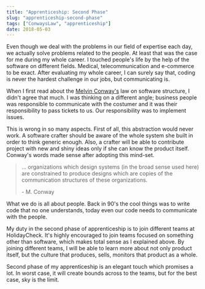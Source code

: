 ```yaml
---
title: "Apprenticeship: Second Phase"
slug: "apprenticeship-second-phase"
tags: ["ConwaysLaw", "apprenticeship"]
date: 2018-05-03
---
```


Even though we deal with the problems in our field of expertise each day, we actually solve problems related to the people. At least that was the case for me during my whole career. I touched people's life by the help of the software on different fields. Medical, telecommunication and e-commerce to be exact. After evaluating my whole career, I can surely say that, coding is never the hardest challenge in our jobs, but communicating is.

When I first read about the [Melvin Conway's](https://en.wikipedia.org/wiki/Melvin_Conway) law on software structure, I didn't agree that much. I was thinking on a different angle; business people was responsible to communicate with the costumer and it was their responsibility to pass tickets to us. Our responsibility was to implement issues.

This is wrong in so many aspects. First of all, this abstraction would never work. A software crafter should be aware of the whole system she built in order to think generic enough. Also, a crafter will be able to contribute project with new and shiny ideas only if she can know the product itself. Conway's words made sense after adopting this mind-set.

> ... organizations which design systems (in the broad sense used here) are constrained to produce designs which are copies of the communication structures of these organizations.
>
> \- M. Conway

What we do is all about people. Back in 90's the cool things was to write code that no one understands, today even our code needs to communicate with the people.

My duty in the second phase of apprenticeship is to join different teams at HolidayCheck. It's highly encouraged to join teams focused on something other than software, which makes total sense as I explained above. By joining different teams, I will be able to learn more about not only product itself, but the culture that produces, sells, monitors that product as a whole.

Second phase of my apprenticeship is an elegant touch which promises a lot. In worst case, it will create bounds across to the teams, but for the best case, sky is the limit.
